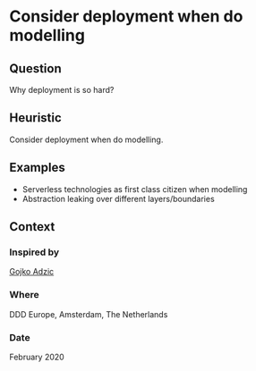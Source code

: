 # Consider deployment when do modelling

## Question
Why deployment is so hard?

## Heuristic
Consider deployment when do modelling.

## Examples
- Serverless technologies as first class citizen when modelling
- Abstraction leaking over different layers/boundaries

## Context
### Inspired by
[Gojko Adzic](https://twitter.com/gojkoadzic)

### Where
DDD Europe, Amsterdam, The Netherlands

### Date
February 2020